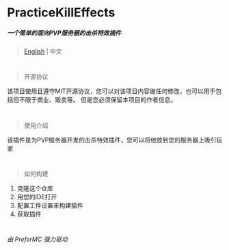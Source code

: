 # PracticeKillEffects
##### 一个简单的面向PVP服务器的击杀特效插件
> [English](README.md) | 中文
#
> 开源协议

该项目使用且遵守MIT开源协议，您可以对该项目内容做任何修改，也可以用于包括但不限于商业、贩卖等。
但是您必须保留本项目的作者信息。

#
> 使用介绍

该插件是为PVP服务器开发的击杀特效插件，您可以将他放到您的服务器上吸引玩家

#
> 如何构建

1. 克隆这个仓库
2. 用您的IDE打开
3. 配置工件设置来构建插件
4. 获取插件

#
###### 由 PreferMC 强力驱动
